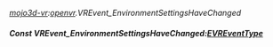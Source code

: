_[mojo3d-vr](../../modules/mojo3d-vr/mojo3d-vr-module.md):[openvr](openvr:).VREvent\_EnvironmentSettingsHaveChanged_
##### Const VREvent\_EnvironmentSettingsHaveChanged:[EVREventType](../../modules/mojo3d-vr/openvr-evreventtype.md)
